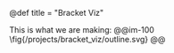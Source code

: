 @def title = "Bracket Viz"

This is what we are making:
@@im-100
\fig{/projects/bracket_viz/outline.svg}
@@